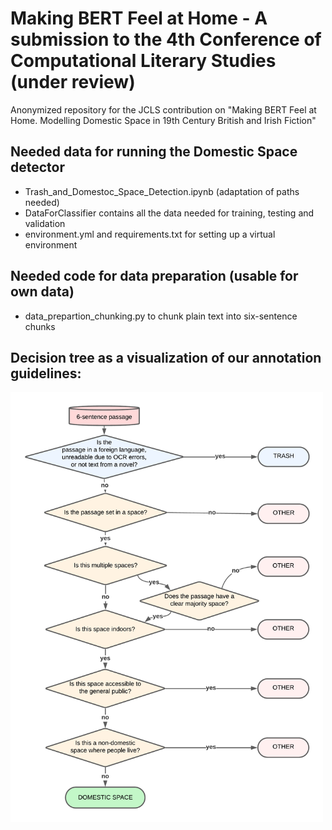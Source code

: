 # Making BERT Feel at Home - A submission to the 4th Conference of Computational Literary Studies (under review)

Anonymized repository for the JCLS contribution on "Making BERT Feel at Home. Modelling Domestic Space in 19th Century British and Irish Fiction"

## Needed data for running the Domestic Space detector 

- Trash_and_Domestoc_Space_Detection.ipynb (adaptation of paths needed)
- DataForClassifier contains all the data needed for training, testing and validation
- environment.yml and requirements.txt for setting up a virtual environment

## Needed code for data preparation (usable for own data)
- data_prepartion_chunking.py to chunk plain text into six-sentence chunks

## Decision tree as a visualization of our annotation guidelines:
<img src="Annotation_Decision_Tree.png" alt="Annotation_Decision_Tree" style="width:500px;"/>
